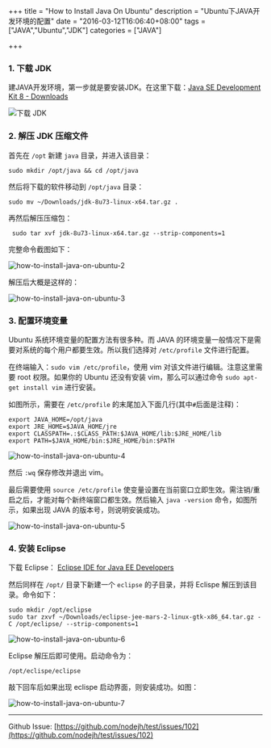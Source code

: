 +++
title = "How to Install Java On Ubuntu"
description = "Ubuntu下JAVA开发环境的配置"
date = "2016-03-12T16:06:40+08:00"
tags = ["JAVA","Ubuntu","JDK"]
categories = ["JAVA"]

+++


### 1. 下载 JDK

建JAVA开发环境，第一步就是要安装JDK。在这里下载：[Java SE Development Kit 8 - Downloads](http://www.oracle.com/technetwork/java/javase/downloads/jdk8-downloads-2133151.html)

<!--more-->

![下载 JDK](http://oh1ywjyqf.bkt.clouddn.com/blog/2016-11-22-how-to-install-java-on-ubuntu-1.png)

### 2. 解压 JDK 压缩文件

首先在 `/opt` 新建 `java` 目录，并进入该目录：

```
sudo mkdir /opt/java && cd /opt/java
```

然后将下载的软件移动到 `/opt/java` 目录：

```
sudo mv ~/Downloads/jdk-8u73-linux-x64.tar.gz .
```

再然后解压压缩包：

```
 sudo tar xvf jdk-8u73-linux-x64.tar.gz --strip-components=1
```

完整命令截图如下：

![how-to-install-java-on-ubuntu-2](http://oh1ywjyqf.bkt.clouddn.com/blog/2016-11-22-how-to-install-java-on-ubuntu-2.png)

解压后大概是这样的：

![how-to-install-java-on-ubuntu-3](http://oh1ywjyqf.bkt.clouddn.com/blog/2016-11-22-how-to-install-java-on-ubuntu-3.png)



### 3. 配置环境变量

Ubuntu 系统环境变量的配置方法有很多种。而 JAVA 的环境变量一般情况下是需要对系统的每个用户都要生效。所以我们选择对 `/etc/profile` 文件进行配置。

在终端输入：`sudo vim /etc/profile`，使用 vim 对该文件进行编辑。注意这里需要 root 权限。如果你的 Ubuntu 还没有安装 vim，那么可以通过命令 `sudo apt-get install vim` 进行安装。

如图所示，需要在 `/etc/profile` 的末尾加入下面几行(其中`#`后面是注释)：

```
export JAVA_HOME=/opt/java
export JRE_HOME=$JAVA_HOME/jre
export CLASSPATH=.:$CLASS_PATH:$JAVA_HOME/lib:$JRE_HOME/lib
export PATH=$JAVA_HOME/bin:$JRE_HOME/bin:$PATH
```

![how-to-install-java-on-ubuntu-4](http://oh1ywjyqf.bkt.clouddn.com/blog/2016-11-22-how-to-install-java-on-ubuntu-4.png)


 然后 `:wq` 保存修改并退出 vim。
 
最后需要使用 `source /etc/profile` 使变量设置在当前窗口立即生效。需注销/重启之后，才能对每个新终端窗口都生效。然后输入 `java -version` 命令，如图所示，如果出现 JAVA 的版本号，则说明安装成功。

![how-to-install-java-on-ubuntu-5](http://oh1ywjyqf.bkt.clouddn.com/blog/2016-11-22-how-to-install-java-on-ubuntu-5.png)

### 4. 安装 Eclipse

下载 Eclipse： [Eclipse IDE for Java EE Developers](http://www.eclipse.org/downloads/packages/eclipse-ide-java-ee-developers/mars2)

然后同样在 `/opt/` 目录下新建一个 `eclipse` 的子目录，并将 Eclispe 解压到该目录。命令如下：

```
sudo mkdir /opt/eclipse
sudo tar zxvf ~/Downloads/eclipse-jee-mars-2-linux-gtk-x86_64.tar.gz -C /opt/eclipse/ --strip-components=1
```

![how-to-install-java-on-ubuntu-6](http://oh1ywjyqf.bkt.clouddn.com/blog/2016-11-22-how-to-install-java-on-ubuntu-6.png)


Eclipse 解压后即可使用。启动命令为：

```
/opt/eclispe/eclipse
```

敲下回车后如果出现 eclispe 启动界面，则安装成功。如图：

![how-to-install-java-on-ubuntu-7](http://oh1ywjyqf.bkt.clouddn.com/blog/2016-11-22-how-to-install-java-on-ubuntu-7.png)


---
Github Issue: [https://github.com/nodejh/test/issues/102](https://github.com/nodejh/test/issues/102)
